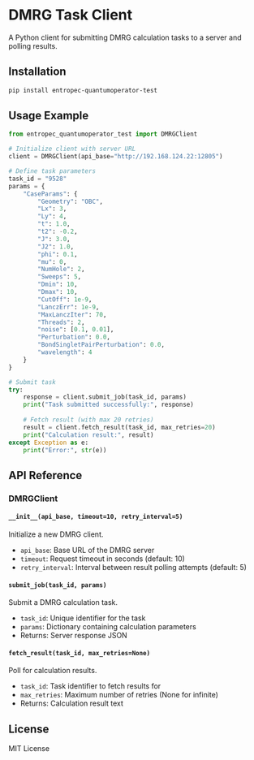 # DMRG Task Client

A Python client for submitting DMRG calculation tasks to a server and polling results.

## Installation

```bash
pip install entropec-quantumoperator-test
```

## Usage Example

```python
from entropec_quantumoperator_test import DMRGClient

# Initialize client with server URL
client = DMRGClient(api_base="http://192.168.124.22:12805")

# Define task parameters
task_id = "9528"
params = {
    "CaseParams": {
        "Geometry": "OBC",
        "Lx": 3,
        "Ly": 4,
        "t": 1.0,
        "t2": -0.2,
        "J": 3.0,
        "J2": 1.0,
        "phi": 0.1,
        "mu": 0,
        "NumHole": 2,
        "Sweeps": 5,
        "Dmin": 10,
        "Dmax": 10,
        "CutOff": 1e-9,
        "LanczErr": 1e-9,
        "MaxLanczIter": 70,
        "Threads": 2,
        "noise": [0.1, 0.01],
        "Perturbation": 0.0,
        "BondSingletPairPerturbation": 0.0,
        "wavelength": 4
    }
}

# Submit task
try:
    response = client.submit_job(task_id, params)
    print("Task submitted successfully:", response)
    
    # Fetch result (with max 20 retries)
    result = client.fetch_result(task_id, max_retries=20)
    print("Calculation result:", result)
except Exception as e:
    print("Error:", str(e))
```

## API Reference

### DMRGClient

#### `__init__(api_base, timeout=10, retry_interval=5)`
Initialize a new DMRG client.

- `api_base`: Base URL of the DMRG server
- `timeout`: Request timeout in seconds (default: 10)
- `retry_interval`: Interval between result polling attempts (default: 5)

#### `submit_job(task_id, params)`
Submit a DMRG calculation task.

- `task_id`: Unique identifier for the task
- `params`: Dictionary containing calculation parameters
- Returns: Server response JSON

#### `fetch_result(task_id, max_retries=None)`
Poll for calculation results.

- `task_id`: Task identifier to fetch results for
- `max_retries`: Maximum number of retries (None for infinite)
- Returns: Calculation result text

## License
MIT License